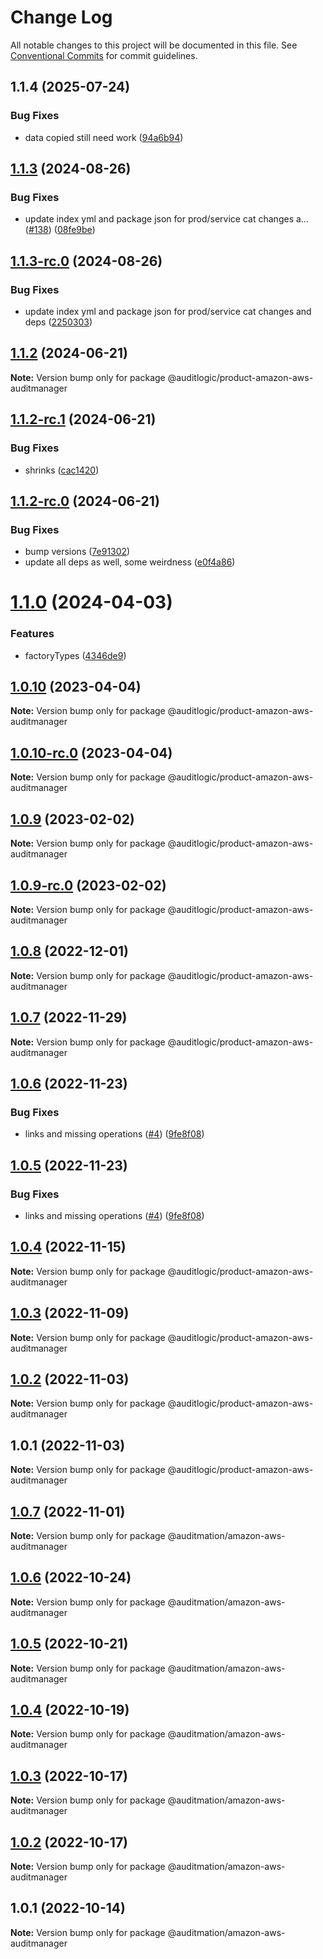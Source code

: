 # Change Log

All notable changes to this project will be documented in this file.
See [Conventional Commits](https://conventionalcommits.org) for commit guidelines.

## 1.1.4 (2025-07-24)


### Bug Fixes

* data copied still need work ([94a6b94](https://github.com/zerobias-org/product/commit/94a6b942fb0516367548599d739529536132755a))





## [1.1.3](https://github.com/auditlogic/product/compare/@auditlogic/product-amazon-aws-auditmanager@1.1.2...@auditlogic/product-amazon-aws-auditmanager@1.1.3) (2024-08-26)


### Bug Fixes

* update index yml and package json for prod/service cat changes a… ([#138](https://github.com/auditlogic/product/issues/138)) ([08fe9be](https://github.com/auditlogic/product/commit/08fe9beb1c8457462a19bc69caa02e6212d97e1a))





## [1.1.3-rc.0](https://github.com/auditlogic/product/compare/@auditlogic/product-amazon-aws-auditmanager@1.1.2...@auditlogic/product-amazon-aws-auditmanager@1.1.3-rc.0) (2024-08-26)


### Bug Fixes

* update index yml and package json for prod/service cat changes and deps ([2250303](https://github.com/auditlogic/product/commit/225030363a363608240135b7ebed386b28f01e4b))





## [1.1.2](https://github.com/auditlogic/product/compare/@auditlogic/product-amazon-aws-auditmanager@1.1.2-rc.1...@auditlogic/product-amazon-aws-auditmanager@1.1.2) (2024-06-21)

**Note:** Version bump only for package @auditlogic/product-amazon-aws-auditmanager





## [1.1.2-rc.1](https://github.com/auditlogic/product/compare/@auditlogic/product-amazon-aws-auditmanager@1.1.2-rc.0...@auditlogic/product-amazon-aws-auditmanager@1.1.2-rc.1) (2024-06-21)


### Bug Fixes

* shrinks ([cac1420](https://github.com/auditlogic/product/commit/cac14200fefcd8183ab69fe89a47bd3f70f563e9))





## [1.1.2-rc.0](https://github.com/auditlogic/product/compare/@auditlogic/product-amazon-aws-auditmanager@1.1.0...@auditlogic/product-amazon-aws-auditmanager@1.1.2-rc.0) (2024-06-21)


### Bug Fixes

* bump versions ([7e91302](https://github.com/auditlogic/product/commit/7e913023b8b312150ed7762c32fbbe616be71de5))
* update all deps as well, some weirdness ([e0f4a86](https://github.com/auditlogic/product/commit/e0f4a864714e2d3de6bbf3da014d5312fe53be2f))





# [1.1.0](https://github.com/auditlogic/product/compare/@auditlogic/product-amazon-aws-auditmanager@1.0.10...@auditlogic/product-amazon-aws-auditmanager@1.1.0) (2024-04-03)


### Features

* factoryTypes ([4346de9](https://github.com/auditlogic/product/commit/4346de92693aee892fccf725338ffc7b80ab182b))





## [1.0.10](https://github.com/auditlogic/product/compare/@auditlogic/product-amazon-aws-auditmanager@1.0.9...@auditlogic/product-amazon-aws-auditmanager@1.0.10) (2023-04-04)

**Note:** Version bump only for package @auditlogic/product-amazon-aws-auditmanager





## [1.0.10-rc.0](https://github.com/auditlogic/product/compare/@auditlogic/product-amazon-aws-auditmanager@1.0.9...@auditlogic/product-amazon-aws-auditmanager@1.0.10-rc.0) (2023-04-04)

**Note:** Version bump only for package @auditlogic/product-amazon-aws-auditmanager





## [1.0.9](https://github.com/auditlogic/product/compare/@auditlogic/product-amazon-aws-auditmanager@1.0.8...@auditlogic/product-amazon-aws-auditmanager@1.0.9) (2023-02-02)

**Note:** Version bump only for package @auditlogic/product-amazon-aws-auditmanager





## [1.0.9-rc.0](https://github.com/auditlogic/product/compare/@auditlogic/product-amazon-aws-auditmanager@1.0.8...@auditlogic/product-amazon-aws-auditmanager@1.0.9-rc.0) (2023-02-02)

**Note:** Version bump only for package @auditlogic/product-amazon-aws-auditmanager





## [1.0.8](https://github.com/auditlogic/product/compare/@auditlogic/product-amazon-aws-auditmanager@1.0.7...@auditlogic/product-amazon-aws-auditmanager@1.0.8) (2022-12-01)

**Note:** Version bump only for package @auditlogic/product-amazon-aws-auditmanager





## [1.0.7](https://github.com/auditlogic/product/compare/@auditlogic/product-amazon-aws-auditmanager@1.0.6...@auditlogic/product-amazon-aws-auditmanager@1.0.7) (2022-11-29)

**Note:** Version bump only for package @auditlogic/product-amazon-aws-auditmanager





## [1.0.6](https://github.com/auditlogic/product/compare/@auditlogic/product-amazon-aws-auditmanager@1.0.4...@auditlogic/product-amazon-aws-auditmanager@1.0.6) (2022-11-23)


### Bug Fixes

* links and missing operations ([#4](https://github.com/auditlogic/product/issues/4)) ([9fe8f08](https://github.com/auditlogic/product/commit/9fe8f08fe7c57fdb79f991ac35bd6ac2e7dcad38))





## [1.0.5](https://github.com/auditlogic/product/compare/@auditlogic/product-amazon-aws-auditmanager@1.0.4...@auditlogic/product-amazon-aws-auditmanager@1.0.5) (2022-11-23)


### Bug Fixes

* links and missing operations ([#4](https://github.com/auditlogic/product/issues/4)) ([9fe8f08](https://github.com/auditlogic/product/commit/9fe8f08fe7c57fdb79f991ac35bd6ac2e7dcad38))





## [1.0.4](https://github.com/auditlogic/product/compare/@auditlogic/product-amazon-aws-auditmanager@1.0.3...@auditlogic/product-amazon-aws-auditmanager@1.0.4) (2022-11-15)

**Note:** Version bump only for package @auditlogic/product-amazon-aws-auditmanager





## [1.0.3](https://github.com/auditlogic/product/compare/@auditlogic/product-amazon-aws-auditmanager@1.0.2...@auditlogic/product-amazon-aws-auditmanager@1.0.3) (2022-11-09)

**Note:** Version bump only for package @auditlogic/product-amazon-aws-auditmanager





## [1.0.2](https://github.com/auditlogic/product/compare/@auditlogic/product-amazon-aws-auditmanager@1.0.1...@auditlogic/product-amazon-aws-auditmanager@1.0.2) (2022-11-03)

**Note:** Version bump only for package @auditlogic/product-amazon-aws-auditmanager





## 1.0.1 (2022-11-03)

**Note:** Version bump only for package @auditlogic/product-amazon-aws-auditmanager





## [1.0.7](https://github.com/auditmation/store-content/compare/@auditmation/amazon-aws-auditmanager@1.0.6...@auditmation/amazon-aws-auditmanager@1.0.7) (2022-11-01)

**Note:** Version bump only for package @auditmation/amazon-aws-auditmanager





## [1.0.6](https://github.com/auditmation/store-content/compare/@auditmation/amazon-aws-auditmanager@1.0.5...@auditmation/amazon-aws-auditmanager@1.0.6) (2022-10-24)

**Note:** Version bump only for package @auditmation/amazon-aws-auditmanager





## [1.0.5](https://github.com/auditmation/store-content/compare/@auditmation/amazon-aws-auditmanager@1.0.4...@auditmation/amazon-aws-auditmanager@1.0.5) (2022-10-21)

**Note:** Version bump only for package @auditmation/amazon-aws-auditmanager





## [1.0.4](https://github.com/auditmation/store-content/compare/@auditmation/amazon-aws-auditmanager@1.0.3...@auditmation/amazon-aws-auditmanager@1.0.4) (2022-10-19)

**Note:** Version bump only for package @auditmation/amazon-aws-auditmanager





## [1.0.3](https://github.com/auditmation/store-content/compare/@auditmation/amazon-aws-auditmanager@1.0.2...@auditmation/amazon-aws-auditmanager@1.0.3) (2022-10-17)

**Note:** Version bump only for package @auditmation/amazon-aws-auditmanager





## [1.0.2](https://github.com/auditmation/store-content/compare/@auditmation/amazon-aws-auditmanager@1.0.1...@auditmation/amazon-aws-auditmanager@1.0.2) (2022-10-17)

**Note:** Version bump only for package @auditmation/amazon-aws-auditmanager





## 1.0.1 (2022-10-14)

**Note:** Version bump only for package @auditmation/amazon-aws-auditmanager
